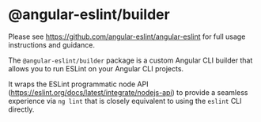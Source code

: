 # @angular-eslint/builder

Please see https://github.com/angular-eslint/angular-eslint for full usage instructions and guidance.

The `@angular-eslint/builder` package is a custom Angular CLI builder that allows you to run ESLint on your Angular CLI projects.

It wraps the ESLint programmatic node API (https://eslint.org/docs/latest/integrate/nodejs-api) to provide a seamless experience via `ng lint` that is closely equivalent to using the `eslint` CLI directly.
